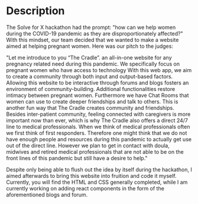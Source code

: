 # Description 

The Solve for X hackathon had the prompt: "how can we help women during the COVID-19 pandemic as they are disproportionately affected?" With this mindset, our team decided that we 
wanted to make a website aimed at helping pregnant women. Here was our pitch to the judges:

"Let me introduce to you “The Cradle”. an all-in-one website for any pregnancy related need during this pandemic. We specifically focus on pregnant women who have access to technology With this web app, we aim to create a community through both input and output-based factors. Allowing this website to be interactive through forums and blogs fosters an environment of community-building. Additional functionalities restore intimacy between pregnant women. Furthermore we have Chat Rooms that women can use to create deeper friendships and talk to others. This is another fun way that The Cradle creates community and friendships. Besides inter-patient community, feeling connected with caregivers is more important now than ever, which is why The Cradle also offers a direct 24/7 line to medical professionals. When we think of medical professionals often we first think of first responders. Therefore one might think that we do not have enough people and resources during this pandemic to actually get use out of the direct line. However we plan to get in contact with doula, midwives and retired medical professionals that are not able to be on the front lines of this pandemic but still have a desire to help."

Despite only being able to flush out the idea by itself during the hackathon, I aimed afterwards to bring this website into fruition and code it myself. Currently, you will
find the HTML and CSS generally completed, while I am currently working on adding react components in the form of the aforementioned blogs and forum. 
